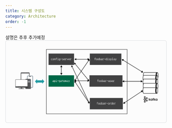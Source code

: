 ```yaml
---
title: 시스템 구성도 
category: Architecture
order: -1
---
```


설명은 추후 추가예정
<img src="https://raw.githubusercontent.com/chagchagchag/eda-based-spring-cloud-doc/main/assets/img/arch/SPRING-CLOUD-DESIGN.png"/>



